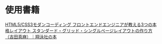 # 使用書籍
[HTML5/CSS3モダンコーディング フロントエンドエンジニアが教える3つの本格レイアウト スタンダード・グリッド・シングルページレイアウトの作り方（吉田真麻）｜翔泳社の本](https://www.shoeisha.co.jp/book/detail/9784798141572)
